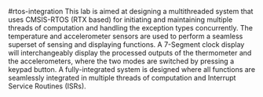 #rtos-integration
This lab is aimed at designing a multithreaded system that uses CMSIS-RTOS (RTX based) for initiating and maintaining multiple threads of computation and handling the exception types concurrently. The temperature and accelerometer sensors are used to perform a seamless superset of sensing and displaying functions. A 7-Segment clock display will interchangeably display the processed outputs of the thermometer and the accelerometers, where the two modes are switched by pressing a keypad button. A fully-integrated system is designed where all functions are seamlessly integrated in multiple threads of computation and Interrupt Service Routines (ISRs).
